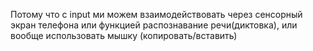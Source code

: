 Потому что с input ми можем взаимодействовать через сенсорный экран телефона или функцией распознавание речи(диктовка), или вообще использовать мышку (копировать/вставить)
